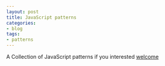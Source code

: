 ```yaml
---
layout: post
title: JavaScript patterns
categories:
- blog
tags:
- patterns
---
```


A Collection of JavaScript patterns if you interested [welcome](https://github.com/ButuzGOL/patterns) 
